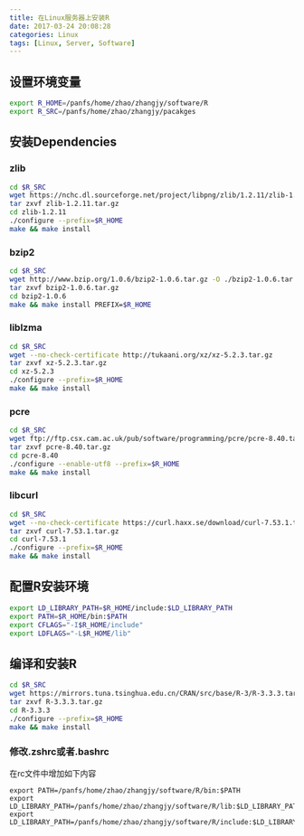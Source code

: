 ```yaml
---
title: 在Linux服务器上安装R
date: 2017-03-24 20:08:28
categories: Linux
tags: [Linux, Server, Software]
---
```


## 设置环境变量

```bash
export R_HOME=/panfs/home/zhao/zhangjy/software/R
export R_SRC=/panfs/home/zhao/zhangjy/pacakges
```

## 安装Dependencies

### zlib

```bash
cd $R_SRC
wget https://nchc.dl.sourceforge.net/project/libpng/zlib/1.2.11/zlib-1.2.11.tar.gz
tar zxvf zlib-1.2.11.tar.gz
cd zlib-1.2.11 
./configure --prefix=$R_HOME
make && make install
```

<!-- more -->

### bzip2

```bash
cd $R_SRC
wget http://www.bzip.org/1.0.6/bzip2-1.0.6.tar.gz -O ./bzip2-1.0.6.tar.gz
tar zxvf bzip2-1.0.6.tar.gz
cd bzip2-1.0.6
make && make install PREFIX=$R_HOME
```

### liblzma

```bash
cd $R_SRC
wget --no-check-certificate http://tukaani.org/xz/xz-5.2.3.tar.gz 
tar zxvf xz-5.2.3.tar.gz
cd xz-5.2.3
./configure --prefix=$R_HOME
make && make install
```

### pcre

```bash
cd $R_SRC
wget ftp://ftp.csx.cam.ac.uk/pub/software/programming/pcre/pcre-8.40.tar.gz
tar zxvf pcre-8.40.tar.gz
cd pcre-8.40
./configure --enable-utf8 --prefix=$R_HOME
make && make install
```

### libcurl

```bash
cd $R_SRC
wget --no-check-certificate https://curl.haxx.se/download/curl-7.53.1.tar.gz
tar zxvf curl-7.53.1.tar.gz
cd curl-7.53.1
./configure --prefix=$R_HOME
make && make install
```

## 配置R安装环境

```bash
export LD_LIBRARY_PATH=$R_HOME/include:$LD_LIBRARY_PATH
export PATH=$R_HOME/bin:$PATH
export CFLAGS="-I$R_HOME/include"
export LDFLAGS="-L$R_HOME/lib"
```

## 编译和安装R

```bash
cd $R_SRC
wget https://mirrors.tuna.tsinghua.edu.cn/CRAN/src/base/R-3/R-3.3.3.tar.gz
tar zxvf R-3.3.3.tar.gz
cd R-3.3.3
./configure --prefix=$R_HOME
make && make install
```

### 修改.zshrc或者.bashrc

在rc文件中增加如下内容

```
export PATH=/panfs/home/zhao/zhangjy/software/R/bin:$PATH
export LD_LIBRARY_PATH=/panfs/home/zhao/zhangjy/software/R/lib:$LD_LIBRARY_PATH
export LD_LIBRARY_PATH=/panfs/home/zhao/zhangjy/software/R/include:$LD_LIBRARY_PATH
```
